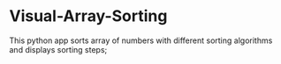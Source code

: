 # Visual-Array-Sorting
This python app sorts array of numbers with different sorting algorithms and displays sorting steps;
